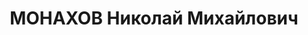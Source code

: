 ---
title: МОНАХОВ Николай Михайлович
description: "Род. в 1894, Ивановская обл., д. Елово. \n "
---